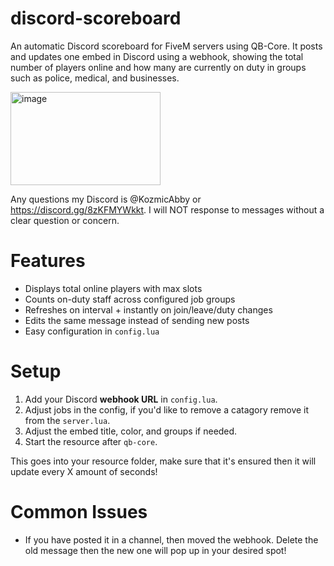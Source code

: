 # discord-scoreboard
An automatic Discord scoreboard for FiveM servers using QB-Core. It posts and updates one embed in Discord using a webhook, showing the total number of players online and how many are currently on duty in groups such as police, medical, and businesses.

<img width="240" height="149" alt="image" src="https://github.com/user-attachments/assets/4230c837-c8e8-4427-b3fd-42d7b7517249" />

Any questions my Discord is @KozmicAbby or https://discord.gg/8zKFMYWkkt. I will NOT response to messages without a clear question or concern.

# Features
- Displays total online players with max slots  
- Counts on-duty staff across configured job groups  
- Refreshes on interval + instantly on join/leave/duty changes  
- Edits the same message instead of sending new posts  
- Easy configuration in `config.lua`  

# Setup
1. Add your Discord **webhook URL** in `config.lua`.
2. Adjust jobs in the config, if you'd like to remove a catagory remove it from the `server.lua`.
3. Adjust the embed title, color, and groups if needed.  
4. Start the resource after `qb-core`.  

This goes into your resource folder, make sure that it's ensured then it will update every X amount of seconds!

# Common Issues
- If you have posted it in a channel, then moved the webhook. Delete the old message then the new one will pop up in your desired spot!
